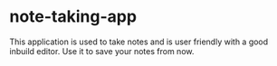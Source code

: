 # note-taking-app

This application is used to take notes and is user friendly with a good inbuild editor. Use it to save your notes from now.
